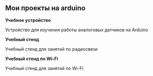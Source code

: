 <h2>Мои проекты на arduino</h2>

<b>Учебное устройство</b>

Устройство для изучения работы аналоговых датчиков на Arduino

<b>Учебный стенд</b>

Учебный стенд для занятий по радиосвязи

<b>Учебный стенд по Wi-Fi</b>

Учебный стенд для занятий по Wi-Fi
